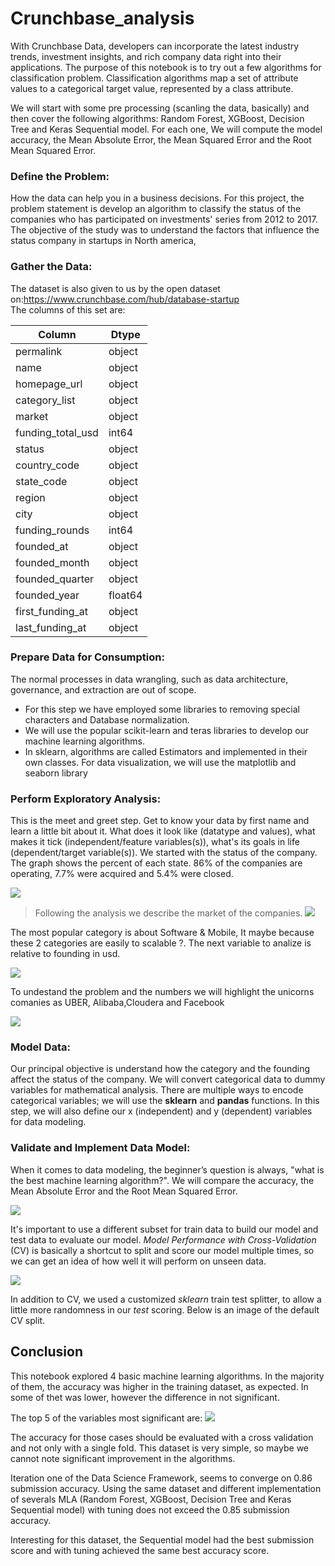 # Crunchbase_analysis
With Crunchbase Data, developers can incorporate the latest industry trends, investment insights, and rich company data right into their applications. The purpose of this notebook is to try out a few algorithms for classification problem. Classification algorithms map a set of attribute values to a categorical target value, represented by a class attribute.

We will start with some pre processing (scanling the data, basically) and then cover the following algorithms: Random Forest, XGBoost, Decision Tree and Keras Sequential model. For each one, We will compute the model accuracy, the Mean Absolute Error, the Mean Squared Error and the Root Mean Squared Error.
### Define the Problem: 
How the data can help you in a business decisions. For this project, the problem statement is develop an algorithm to classify the status of the companies who has participated on investments' series from 2012 to 2017. The objective of the study was to understand the factors that influence the status company in startups in North america,
 ### Gather the Data: 
 
The dataset is also given to us by the open dataset on:https://www.crunchbase.com/hub/database-startup  
The columns of this set are: 

| Column   |Dtype   |    
|---|---|
|  permalink |object    |      
|  name |  object  |     
|   homepage_url|  object  |      
  | category_list   |    object |
  | market     |        object |
  |  funding_total_usd  |  int64  |
   | status      |         object |
   | country_code     |    object |
   |state_code      |     object |
   | region         |     object |
   |city             |   object |
   |funding_rounds   |    int64 | 
   |founded_at       |   object |
   |founded_month    |    object |
   |founded_quarter  |   object |
   |founded_year     |   float64|
   |first_funding_at |  object |
   |last_funding_at   |   object |

### Prepare Data for Consumption:
The normal processes in data wrangling, such as data architecture, governance, and extraction are out of scope. 
- For this step we have employed some libraries to removing special characters and Database normalization.
- We will use the popular scikit-learn and teras libraries to develop our machine learning algorithms. 
- In sklearn, algorithms are called Estimators and implemented in their own classes. For data visualization, we will use the matplotlib and seaborn library
### Perform Exploratory Analysis:
This is the meet and greet step. Get to know your data by first name and learn a little bit about it. What does it look like (datatype and values), what makes it tick (independent/feature variables(s)), what's its goals in life (dependent/target variable(s)). We started with the status of the company. 
 The graph shows the percent of each state. 86% of the companies are operating, 7.7% were acquired and 5.4% were closed.
 
![](https://github.com/MariaCruzg/Crunchbase_analysis/blob/master/images/Statup%20Companies.png)

 > Following the analysis we describe the market of the companies. 
![](https://github.com/MariaCruzg/Crunchbase_analysis/blob/master/images/market.png)

 The most popular category is  about Software & Mobile, It maybe because these 2 categories are easily to scalable ?. The next variable to analize is relative to founding in usd.  
 
![](https://github.com/MariaCruzg/Crunchbase_analysis/blob/master/images/distributionoffoundinf.png)

 To undestand the problem and the numbers we will highlight the unicorns comanies as UBER, Alibaba,Cloudera and Facebook
 
![](https://github.com/MariaCruzg/Crunchbase_analysis/blob/master/images/unicornios.png)

### Model Data: 
Our principal objective is understand how the category and the founding affect the status of the company. We will convert categorical data to dummy variables for mathematical analysis. There are multiple ways to encode categorical variables; we will use the **sklearn** and **pandas** functions. In this step, we will also define our x (independent) and y (dependent) variables for data modeling.

### Validate and Implement Data Model:
When it comes to data modeling, the beginner’s question is always, "what is the best machine learning algorithm?".  We will compare the accuracy, the  Mean Absolute Error and the  Root Mean Squared Error. 

![](https://github.com/MariaCruzg/Crunchbase_analysis/blob/master/images/Comparison_model.png)

It's important to use a different subset for train data to build our model and test data to evaluate our model. *Model Performance with Cross-Validation* (CV) is basically a shortcut to split and score our model multiple times, so we can get an idea of how well it will perform on unseen data.

![](https://github.com/MariaCruzg/Crunchbase_analysis/blob/master/images/Captura%20de%20Pantalla%202020-04-23%20a%20la(s)%2019.25.44.png) 

In addition to CV, we used a customized *sklearn* train test splitter, to allow a little more randomness in our *test* scoring. Below is an image of the default CV split.

## Conclusion 
This notebook explored 4 basic machine learning algorithms. In the majority of them, the accuracy was higher in the training dataset, as expected. In some of thet was lower, however the difference in not significant.

The top 5 of the  variables most significant are: 
![](https://github.com/MariaCruzg/Crunchbase_analysis/blob/master/images/main_variables.png) 

The accuracy for those cases should be evaluated with a cross validation and not only with a single fold. This dataset is very simple, so maybe we cannot note significant improvement in the algorithms.

Iteration one of the Data Science Framework, seems to converge on 0.86 submission accuracy. Using the same dataset and different implementation of severals MLA (Random Forest, XGBoost, Decision Tree and Keras Sequential model) with tuning does not exceed the 0.85 submission accuracy. 

Interesting for this dataset, the Sequential model  had the best submission score and with tuning achieved the same best accuracy score. 
